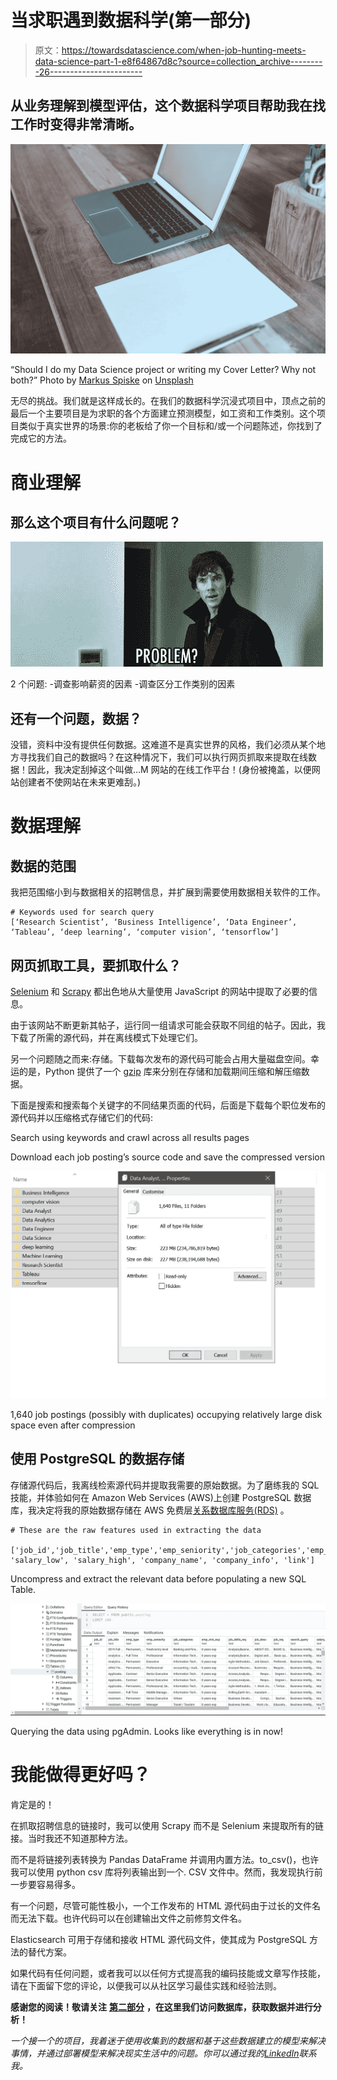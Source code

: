 # 当求职遇到数据科学(第一部分)

> 原文：<https://towardsdatascience.com/when-job-hunting-meets-data-science-part-1-e8f64867d8c?source=collection_archive---------26----------------------->

## 从业务理解到模型评估，这个数据科学项目帮助我在找工作时变得非常清晰。

![](img/652aad1c8e55763e880d367c69865996.png)

“Should I do my Data Science project or writing my Cover Letter? Why not both?” Photo by [Markus Spiske](https://unsplash.com/@markusspiske?utm_source=medium&utm_medium=referral) on [Unsplash](https://unsplash.com?utm_source=medium&utm_medium=referral)

无尽的挑战。我们就是这样成长的。在我们的数据科学沉浸式项目中，顶点之前的最后一个主要项目是为求职的各个方面建立预测模型，如工资和工作类别。这个项目类似于真实世界的场景:你的老板给了你一个目标和/或一个问题陈述，你找到了完成它的方法。

# 商业理解

## 那么这个项目有什么问题呢？

![](img/6b9ba6d1b2f7e721851902401ae132f6.png)

2 个问题:
-调查影响薪资的因素
-调查区分工作类别的因素

## 还有一个问题，数据？

没错，资料中没有提供任何数据。这难道不是真实世界的风格，我们必须从某个地方寻找我们自己的数据吗？在这种情况下，我们可以执行网页抓取来提取在线数据！因此，我决定刮掉这个叫做…M 网站的在线工作平台！(身份被掩盖，以便网站创建者不使网站在未来更难刮。)

# 数据理解

## 数据的范围

我把范围缩小到与数据相关的招聘信息，并扩展到需要使用数据相关软件的工作。

```
# Keywords used for search query
[‘Research Scientist’, ‘Business Intelligence’, ‘Data Engineer’, ‘Tableau’, ‘deep learning’, ‘computer vision’, ‘tensorflow’]
```

## 网页抓取工具，要抓取什么？

[Selenium](https://www.seleniumhq.org) 和 [Scrapy](https://scrapy.org) 都出色地从大量使用 JavaScript 的网站中提取了必要的信息。

由于该网站不断更新其帖子，运行同一组请求可能会获取不同组的帖子。因此，我下载了所需的源代码，并在离线模式下处理它们。

另一个问题随之而来:存储。下载每次发布的源代码可能会占用大量磁盘空间。幸运的是，Python 提供了一个 [gzip](https://docs.python.org/3/library/gzip.html) 库来分别在存储和加载期间压缩和解压缩数据。

下面是搜索和搜索每个关键字的不同结果页面的代码，后面是下载每个职位发布的源代码并以压缩格式存储它们的代码:

Search using keywords and crawl across all results pages

Download each job posting’s source code and save the compressed version

![](img/eec53d3bfdbab52810c5ca8f233e9d1a.png)

1,640 job postings (possibly with duplicates) occupying relatively large disk space even after compression

## 使用 PostgreSQL 的数据存储

存储源代码后，我离线检索源代码并提取我需要的原始数据。为了磨练我的 SQL 技能，并体验如何在 Amazon Web Services (AWS)上创建 PostgreSQL 数据库，我决定将我的原始数据存储在 AWS 免费层[关系数据库服务(RDS)](https://aws.amazon.com/rds/) 。

```
# These are the raw features used in extracting the data
  ['job_id','job_title','emp_type','emp_seniority','job_categories','emp_min_exp','job_skills_req','job_desc','job_req','search_query','salary_freq', 'salary_low', 'salary_high', 'company_name', 'company_info', 'link']
```

Uncompress and extract the relevant data before populating a new SQL Table.

![](img/097b0e54b6794ca564db708c2442cff5.png)

Querying the data using pgAdmin. Looks like everything is in now!

# 我能做得更好吗？

肯定是的！

在抓取招聘信息的链接时，我可以使用 Scrapy 而不是 Selenium 来提取所有的链接。当时我还不知道那种方法。

而不是将链接列表转换为 Pandas DataFrame 并调用内置方法。to_csv()，也许我可以使用 python csv 库将列表输出到一个. CSV 文件中。然而，我发现执行前一步要容易得多。

有一个问题，尽管可能性极小，一个工作发布的 HTML 源代码由于过长的文件名而无法下载。也许代码可以在创建输出文件之前修剪文件名。

Elasticsearch 可用于存储和接收 HTML 源代码文件，使其成为 PostgreSQL 方法的替代方案。

如果代码有任何问题，或者我可以以任何方式提高我的编码技能或文章写作技能，请在下面留下您的评论，以便我可以从社区学习最佳实践和经验法则。

**感谢您的阅读！敬请关注** [**第二部分**](/when-job-hunting-meets-data-science-part-2-675f154269c7) **，在这里我们访问数据库，获取数据并进行分析！**

*一个接一个的项目，我着迷于使用收集到的数据和基于这些数据建立的模型来解决事情，并通过部署模型来解决现实生活中的问题。你可以通过我的*[*LinkedIn*](http://www.linkedin.com/in/JackieTanSG)*联系我。*